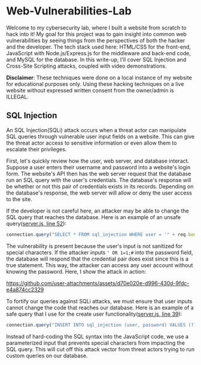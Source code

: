 # Web-Vulnerabilities-Lab
Welcome to my cybersecurity lab, where I built a website from scratch to hack into it! My goal for this project was to gain insight into common web vulnerabilities by seeing things from the perspectives of both the hacker and the developer. The tech stack used here: HTML/CSS for the front-end, JavaScript with Node.js/Express.js for the middleware and back-end code, and MySQL for the database. In this write-up, I'll cover SQL Injection and Cross-Site Scripting attacks, coupled with video demonstrations.  

**Disclaimer**: These techniques were done on a local instance of my website for educational purposes only. Using these hacking techniques on a live website without expressed written consent from the owner/admin is ILLEGAL.

## SQL Injection
An SQL Injection(SQLi) attack occurs when a threat actor can manipulate SQL queries through vulnerable user input fields on a website. This can give the threat actor access to sensitive information or even allow them to escalate their privileges.  

First, let's quickly review how the user, web server, and database interact. Suppose a user enters their username and password into a website's login form. The website's API then has the web server request that the database run an SQL query with the user's credentials. The database's response will be whether or not this pair of credentials exists in its records. Depending on the database's response, the web server will allow or deny the user access to the site.  

If the developer is not careful here, an attacker may be able to change the SQL query that reaches the database. Here is an example of an unsafe query([server.js, line 52](https://github.com/kevin-m-v/Web-Vulnerabilities-Lab/blob/main/server.js#L52)):
```js
connection.query("SELECT * FROM sql_injection WHERE user = '" + req.body.login_user + "' AND password = '" + req.body.login_password + "'",
```
The vulnerability is present because the user's input is not sanitized for special characters. If the attacker inputs `' OR 1=1;#` into the password field, the database will respond that the credential pair does exist since this is a true statement. This way, the attacker can access any user account without knowing the password. Here, I show the attack in action:  

https://github.com/user-attachments/assets/d70e020e-d996-430d-9fdc-e4a874cc2329

To fortify our queries against SQLi attacks, we must ensure that user inputs cannot change the code that reaches our database. Here is an example of a safe query that I use for the create user functionality([server.js, line 39](https://github.com/kevin-m-v/Web-Vulnerabilities-Lab/blob/main/server.js#L39)):
```js
connection.query("INSERT INTO sql_injection (user, password) VALUES (?,?)",
```
Instead of hard-coding the SQL syntax into the JavaScript code, we use a parameterized input that prevents special characters from impacting the SQL query. This will cut off this attack vector from threat actors trying to run custom queries on our database.
